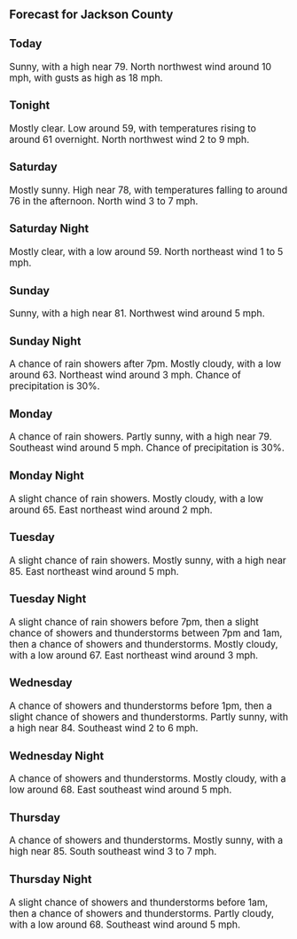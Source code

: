 <div>
   <h2>Forecast for Jackson County</h2>
   <p>
      <div style="font-size:120%">
         <h3>Today</h3>Sunny, with a high near 79. North northwest wind around 10 mph, with gusts as high as 18 mph.<br></div>
   </p>
   <p>
      <div style="font-size:120%">
         <h3>Tonight</h3>Mostly clear. Low around 59, with temperatures rising to around 61 overnight. North northwest wind 2 to 9 mph.<br></div>
   </p>
   <p>
      <div style="font-size:120%">
         <h3>Saturday</h3>Mostly sunny. High near 78, with temperatures falling to around 76 in the afternoon. North wind 3 to 7 mph.<br></div>
   </p>
   <p>
      <div style="font-size:120%">
         <h3>Saturday Night</h3>Mostly clear, with a low around 59. North northeast wind 1 to 5 mph.<br></div>
   </p>
   <p>
      <div style="font-size:120%">
         <h3>Sunday</h3>Sunny, with a high near 81. Northwest wind around 5 mph.<br></div>
   </p>
   <p>
      <div style="font-size:120%">
         <h3>Sunday Night</h3>A chance of rain showers after 7pm. Mostly cloudy, with a low around 63. Northeast wind around 3 mph. Chance of precipitation
         is 30%.<br></div>
   </p>
   <p>
      <div style="font-size:120%">
         <h3>Monday</h3>A chance of rain showers. Partly sunny, with a high near 79. Southeast wind around 5 mph. Chance of precipitation is 30%.<br></div>
   </p>
   <p>
      <div style="font-size:120%">
         <h3>Monday Night</h3>A slight chance of rain showers. Mostly cloudy, with a low around 65. East northeast wind around 2 mph.<br></div>
   </p>
   <p>
      <div style="font-size:120%">
         <h3>Tuesday</h3>A slight chance of rain showers. Mostly sunny, with a high near 85. East northeast wind around 5 mph.<br></div>
   </p>
   <p>
      <div style="font-size:120%">
         <h3>Tuesday Night</h3>A slight chance of rain showers before 7pm, then a slight chance of showers and thunderstorms between 7pm and 1am, then a
         chance of showers and thunderstorms. Mostly cloudy, with a low around 67. East northeast wind around 3 mph.<br></div>
   </p>
   <p>
      <div style="font-size:120%">
         <h3>Wednesday</h3>A chance of showers and thunderstorms before 1pm, then a slight chance of showers and thunderstorms. Partly sunny, with a
         high near 84. Southeast wind 2 to 6 mph.<br></div>
   </p>
   <p>
      <div style="font-size:120%">
         <h3>Wednesday Night</h3>A chance of showers and thunderstorms. Mostly cloudy, with a low around 68. East southeast wind around 5 mph.<br></div>
   </p>
   <p>
      <div style="font-size:120%">
         <h3>Thursday</h3>A chance of showers and thunderstorms. Mostly sunny, with a high near 85. South southeast wind 3 to 7 mph.<br></div>
   </p>
   <p>
      <div style="font-size:120%">
         <h3>Thursday Night</h3>A slight chance of showers and thunderstorms before 1am, then a chance of showers and thunderstorms. Partly cloudy, with a
         low around 68. Southeast wind around 5 mph.<br></div>
   </p>
</div>